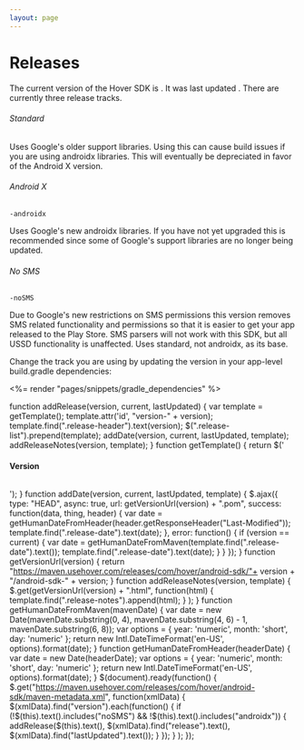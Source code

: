 ```yaml
---
layout: page
---
```


# Releases

The current version of the Hover SDK is . It was last updated . There are currently three release tracks.

###### Standard

Uses Google's older support libraries. Using this can cause build issues if you are using androidx libraries. This will eventually be depreciated in favor of the Android X version.

###### Android X

`-androidx`

Uses Google's new androidx libraries. If you have not yet upgraded this is recommended since some of Google's support libraries are no longer being updated.

###### No SMS

`-noSMS`

Due to Google's new restrictions on SMS permissions this version removes SMS related functionality and permissions so that it is easier to get your app released to the Play Store. SMS parsers will not work with this SDK, but all USSD functionality is unaffected. Uses standard, not androidx, as its base.

Change the track you are using by updating the version in your app-level build.gradle dependencies:

<%= render "pages/snippets/gradle\_dependencies" %>

function addRelease(version, current, lastUpdated) { var template = getTemplate(); template.attr('id', "version-" + version); template.find(".release-header").text(version); $(".release-list").prepend(template); addDate(version, current, lastUpdated, template); addReleaseNotes(version, template); } function getTemplate() { return $('<div class="release-template"><h4>Version <span class="release-header"></span></h4><h6 class="release-date"></h6><p class="release-notes"></p></div>'); } function addDate(version, current, lastUpdated, template) { $.ajax({ type: "HEAD", async: true, url: getVersionUrl(version) + ".pom", success: function(data, thing, header) { var date = getHumanDateFromHeader(header.getResponseHeader("Last-Modified")); template.find(".release-date").text(date); }, error: function() { if (version == current) { var date = getHumanDateFromMaven(template.find(".release-date").text()); template.find(".release-date").text(date); } } }); } function getVersionUrl(version) { return "https://maven.usehover.com/releases/com/hover/android-sdk/"+ version + "/android-sdk-" + version; } function addReleaseNotes(version, template) { $.get(getVersionUrl(version) + ".html", function(html) { template.find(".release-notes").append(html); } ); } function getHumanDateFromMaven(mavenDate) { var date = new Date(mavenDate.substring(0, 4), mavenDate.substring(4, 6) - 1, mavenDate.substring(6, 8)); var options = { year: 'numeric', month: 'short', day: 'numeric' }; return new Intl.DateTimeFormat('en-US', options).format(date); } function getHumanDateFromHeader(headerDate) { var date = new Date(headerDate); var options = { year: 'numeric', month: 'short', day: 'numeric' }; return new Intl.DateTimeFormat('en-US', options).format(date); } $(document).ready(function() { $.get("https://maven.usehover.com/releases/com/hover/android-sdk/maven-metadata.xml", function(xmlData) { $(xmlData).find("version").each(function() { if (!$(this).text().includes("noSMS") && !$(this).text().includes("androidx")) { addRelease($(this).text(), $(xmlData).find("release").text(), $(xmlData).find("lastUpdated").text()); } }); } ); });